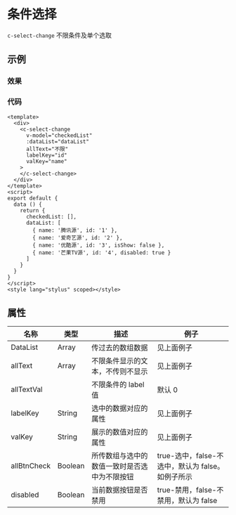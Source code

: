 # 条件选择

`c-select-change`
不限条件及单个选取

## 示例

### 效果

<Demo>
  <SelectChangeDemo/>
</Demo>

### 代码

```vue
<template>
  <div>
    <c-select-change
      v-model="checkedList"
      :dataList="dataList"
      allText="不限"
      labelKey="id"
      valKey="name"
    >
    </c-select-change>
  </div>
</template>
<script>
export default {
  data () {
    return {
      checkedList: [],
      dataList: [
        { name: '腾讯源', id: '1' },
        { name: '爱奇艺源', id: '2' },
        { name: '优酷源', id: '3', isShow: false },
        { name: '芒果TV源', id: '4', disabled: true }
      ]
    }
  }
}
</script>
<style lang="stylus" scoped></style>
```

## 属性

| 名称        | 类型    | 描述                                         | 例子                                              |
| ----------- | ------- | -------------------------------------------- | ------------------------------------------------- |
| DataList    | Array   | 传过去的数组数据                             | 见上面例子                                        |
| allText     | Array   | 不限条件显示的文本，不传则不显示             | 见上面例子                                        |
| allTextVal  |         | 不限条件的 label 值                          | 默认 0                                            |
| labelKey    | String  | 选中的数据对应的属性                         | 见上面例子                                        |
| valKey      | String  | 展示的数值对应的属性                         | 见上面例子                                        |
| allBtnCheck | Boolean | 所传数组与选中的数值一致时是否选中为不限按钮 | true-选中，false-不选中，默认为 false。如例子所示 |
| disabled    | Boolean | 当前数据按钮是否禁用                         | true-禁用，false-不禁用，默认为 false             |
